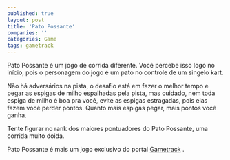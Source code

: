 ```yaml
---
published: true
layout: post
title: 'Pato Possante'
companies: ''
categories: Game
tags: gametrack
---
```

Pato Possante é um jogo de corrida diferente. Você percebe isso logo no início, pois o personagem do jogo é um pato no controle de um singelo kart.

Não há adversários na pista, o desafio está em fazer o melhor tempo e pegar as espigas de milho espalhadas pela pista, mas cuidado, nem toda espiga de milho é boa pra você, evite as espigas estragadas, pois elas fazem você perder pontos. Quanto mais espigas pegar, mais pontos você ganha.




Tente figurar no rank dos maiores pontuadores do Pato Possante, uma corrida muito doida.

Pato Possante é mais um jogo exclusivo do portal <a href="http://www.gametrack.com.br" target="_blank">Gametrack</a>
.